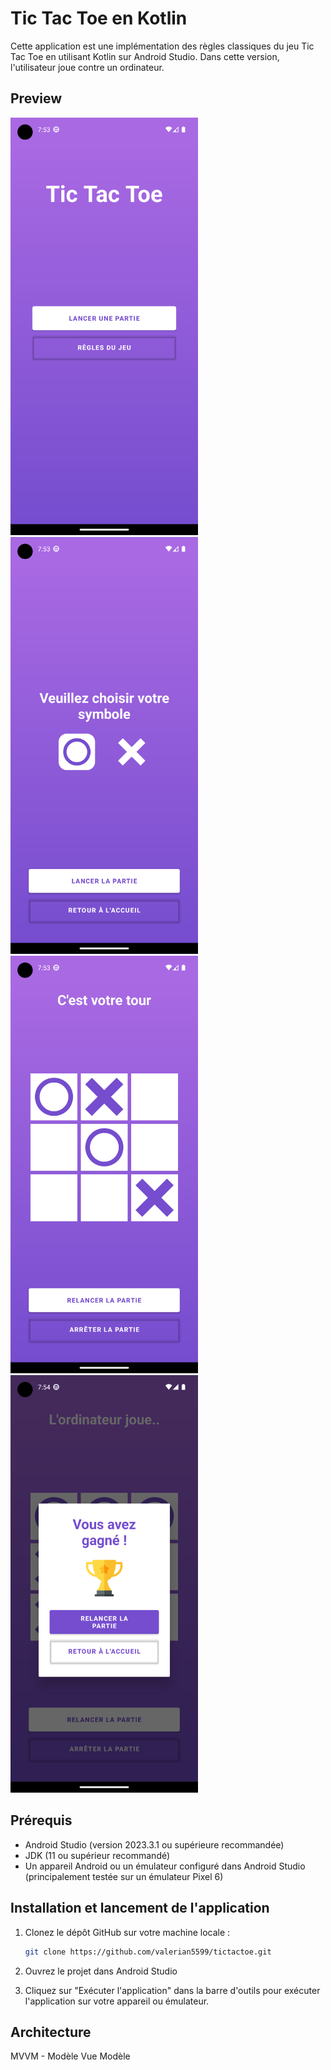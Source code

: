 # Tic Tac Toe en Kotlin

Cette application est une implémentation des règles classiques du jeu Tic Tac Toe en utilisant Kotlin sur Android Studio. Dans cette version, l'utilisateur joue contre un ordinateur.

## Preview
<div>
  <img src="./screenshots/Screenshot_home.png" alt="Écran d'accueil" width="300" />
  <img src="./screenshots/Screenshot_choose_side.png" alt="Configuration de la partie" width="300" />
</div>

<div>
  <img src="./screenshots/Screenshot_in_game.png" alt="Jeu en cours" width="300" />
  <img src="./screenshots/Screenshot_end_game.png" alt="Écran de victoire" width="300" />
</div>

## Prérequis

- Android Studio (version 2023.3.1 ou supérieure recommandée)
- JDK (11 ou supérieur recommandé)
- Un appareil Android ou un émulateur configuré dans Android Studio (principalement testée sur un émulateur Pixel 6)

## Installation et lancement de l'application

1. Clonez le dépôt GitHub sur votre machine locale :

   ```bash
   git clone https://github.com/valerian5599/tictactoe.git
2. Ouvrez le projet dans Android Studio

3. Cliquez sur "Exécuter l'application" dans la barre d'outils pour exécuter l'application sur votre appareil ou émulateur.

## Architecture
MVVM - Modèle Vue Modèle